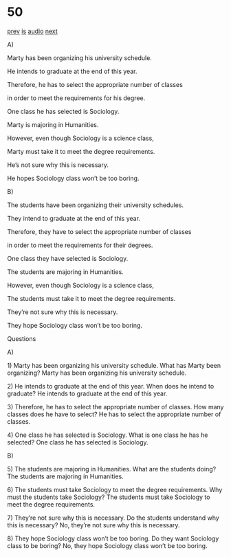 # 50

[prev](../en/story_49.md)
[is](../is/story_50.md)
[audio](../audio/story_50.mp3)
[next](../en/story_51.md)

A\)

Marty has been organizing his university schedule.

He intends to graduate at the end of this year.

Therefore, he has to select the appropriate number of classes

in order to meet the requirements for his degree.

One class he has selected is Sociology.

Marty is majoring in Humanities.

However, even though Sociology is a science class,

Marty must take it to meet the degree requirements.

He’s not sure why this is necessary.

He hopes Sociology class won’t be too boring.

B\)

The students have been organizing their university schedules.

They intend to graduate at the end of this year.

Therefore, they have to select the appropriate number of classes

in order to meet the requirements for their degrees.

One class they have selected is Sociology.

The students are majoring in Humanities.

However, even though Sociology is a science class,

The students must take it to meet the degree requirements.

They’re not sure why this is necessary.

They hope Sociology class won’t be too boring.

Questions

A\)

1\) Marty has been organizing his university schedule. What has Marty
been organizing? Marty has been organizing his university schedule.

2\) He intends to graduate at the end of this year. When does he intend
to graduate? He intends to graduate at the end of this year.

3\) Therefore, he has to select the appropriate number of classes. How
many classes does he have to select? He has to select the appropriate
number of classes.

4\) One class he has selected is Sociology. What is one class he has he
selected? One class he has selected is Sociology.

B\)

5\) The students are majoring in Humanities. What are the students
doing? The students are majoring in Humanities.

6\) The students must take Sociology to meet the degree requirements.
Why must the students take Sociology? The students must take Sociology
to meet the degree requirements.

7\) They’re not sure why this is necessary. Do the students understand
why this is necessary? No, they’re not sure why this is necessary.

8\) They hope Sociology class won’t be too boring. Do they want
Sociology class to be boring? No, they hope Sociology class won’t be too
boring.
